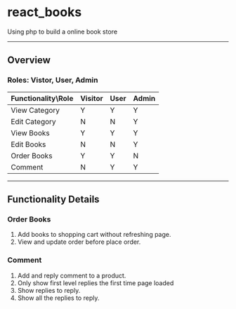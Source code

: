 # react_books
Using php to build a online book store

___
## Overview
### Roles: Vistor, User, Admin

|Functionality\\Role| Visitor       | User          | Admin |
|-------------------| ------------- |---------------| ------|
|View Category|Y|Y|Y|
|Edit Category|N|N|Y|
|View Books|Y|Y|Y|
|Edit Books|N|N|Y|
|Order Books|Y|Y|N|
|Comment|N|Y|Y|

___
## Functionality Details
### Order Books
1. Add books to shopping cart without refreshing page.
2. View and update order before place order.
### Comment
1. Add and reply comment to a product.
2. Only show first level replies the first time page loaded
3. Show replies to reply.
4. Show all the replies to reply.
